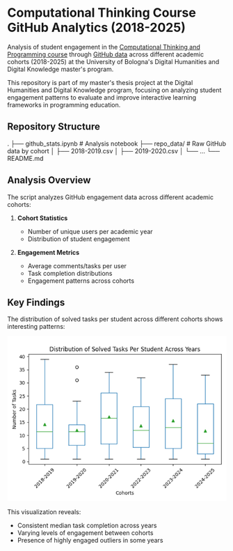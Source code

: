 # Computational Thinking Course GitHub Analytics (2018-2025)

Analysis of student engagement in the [Computational Thinking and Programming course](https://www.unibo.it/en/study/phd-professional-masters-specialisation-schools-and-other-programmes/course-unit-catalogue/course-unit/2024/467045) through [GitHub data](https://github.com/comp-think) across different academic cohorts (2018-2025) at the University of Bologna's Digital Humanities and Digital Knowledge master's program.

This repository is part of my master's thesis project at the Digital Humanities and Digital Knowledge program, focusing on analyzing student engagement patterns to evaluate and improve interactive learning frameworks in programming education.


## Repository Structure
.
├── github_stats.ipynb  # Analysis notebook
├── repo_data/  # Raw GitHub data by cohort
│   ├── 2018-2019.csv
│   ├── 2019-2020.csv
│   └── ...
└── README.md

## Analysis Overview

The script analyzes GitHub engagement data across different academic cohorts:

1. **Cohort Statistics**
   - Number of unique users per academic year
   - Distribution of student engagement

2. **Engagement Metrics**
   - Average comments/tasks per user
   - Task completion distributions
   - Engagement patterns across cohorts

## Key Findings

The distribution of solved tasks per student across different cohorts shows interesting patterns:

![Task Distribution Boxplot](figures/task_distribution_boxplot.png)

This visualization reveals:
- Consistent median task completion across years
- Varying levels of engagement between cohorts
- Presence of highly engaged outliers in some years

